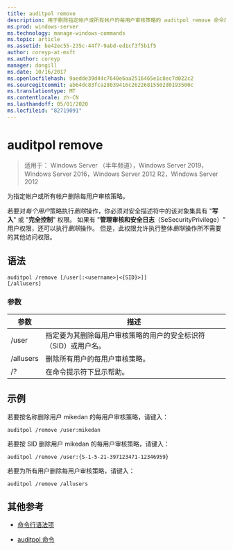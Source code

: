 ```yaml
---
title: auditpol remove
description: 用于删除指定帐户或所有帐户的每用户审核策略的 auditpol remove 命令的参考主题。
ms.prod: windows-server
ms.technology: manage-windows-commands
ms.topic: article
ms.assetid: be42ec55-235c-44f7-9abd-ed1cf3f5b1f5
author: coreyp-at-msft
ms.author: coreyp
manager: dongill
ms.date: 10/16/2017
ms.openlocfilehash: 9aedde39d44c7640e6aa2516465e1c8ec7d022c2
ms.sourcegitcommit: ab64dc83fca28039416c26226815502d0193500c
ms.translationtype: MT
ms.contentlocale: zh-CN
ms.lasthandoff: 05/01/2020
ms.locfileid: "82719091"
---
```

# <a name="auditpol-remove"></a>auditpol remove

> 适用于： Windows Server （半年频道），Windows Server 2019，Windows Server 2016，Windows Server 2012 R2，Windows Server 2012

为指定帐户或所有帐户删除每用户审核策略。

若要对*每个用户*策略执行*删除*操作，你必须对安全描述符中的该对象集具有 "**写入**" 或 "**完全控制**" 权限。 如果有 "**管理审核和安全日志**（SeSecurityPrivilege）" 用户权限，还可以执行*删除*操作。 但是，此权限允许执行整体*删除*操作所不需要的其他访问权限。

## <a name="syntax"></a>语法

```
auditpol /remove [/user[:<username>|<{SID}>]]
[/allusers]
```

### <a name="parameters"></a>参数

| 参数 | 描述 |
| ------- | -------- |
| /user | 指定要为其删除每用户审核策略的用户的安全标识符（SID）或用户名。 |
| /allusers | 删除所有用户的每用户审核策略。 |
| /? | 在命令提示符下显示帮助。 |

## <a name="examples"></a>示例

若要按名称删除用户 mikedan 的每用户审核策略，请键入：

```
auditpol /remove /user:mikedan
```

若要按 SID 删除用户 mikedan 的每用户审核策略，请键入：

```
auditpol /remove /user:{S-1-5-21-397123471-12346959}
```

若要为所有用户删除每用户审核策略，请键入：

```
auditpol /remove /allusers
```

## <a name="additional-references"></a>其他参考

- [命令行语法项](command-line-syntax-key.md)

- [auditpol 命令](auditpol.md)
